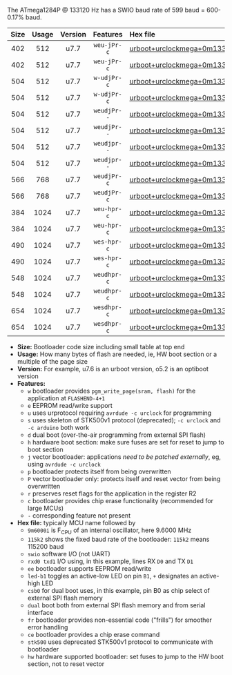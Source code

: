 The ATmega1284P @ 133120 Hz has a SWIO baud rate of 599 baud = 600-0.17% baud.

|Size|Usage|Version|Features|Hex file|
|:-:|:-:|:-:|:-:|:--|
|402|512|u7.7|`weu-jPr-c`|[urboot+urclockmega+0m133120i++++0k6_swio_rxd0_txd1_ee_led+c7_fr_ce.hex](https://raw.githubusercontent.com/stefanrueger/urboot.hex/main/boards/urclockmega/internal_oscillator/fint+0m133120_Hz/br++++0k6_bps/urboot+urclockmega+0m133120i++++0k6_swio_rxd0_txd1_ee_led+c7_fr_ce.hex)|
|402|512|u7.7|`weu-jPr-c`|[urboot+urclockmega+0m133120i++++0k6_swio_rxd2_txd3_ee_led+c7_fr_ce.hex](https://raw.githubusercontent.com/stefanrueger/urboot.hex/main/boards/urclockmega/internal_oscillator/fint+0m133120_Hz/br++++0k6_bps/urboot+urclockmega+0m133120i++++0k6_swio_rxd2_txd3_ee_led+c7_fr_ce.hex)|
|504|512|u7.7|`w-udjPr-c`|[urboot+urclockmega+0m133120i++++0k6_swio_rxd0_txd1_led+c7_csb3_dual_fr_ce.hex](https://raw.githubusercontent.com/stefanrueger/urboot.hex/main/boards/urclockmega/internal_oscillator/fint+0m133120_Hz/br++++0k6_bps/urboot+urclockmega+0m133120i++++0k6_swio_rxd0_txd1_led+c7_csb3_dual_fr_ce.hex)|
|504|512|u7.7|`w-udjPr-c`|[urboot+urclockmega+0m133120i++++0k6_swio_rxd2_txd3_led+c7_csb3_dual_fr_ce.hex](https://raw.githubusercontent.com/stefanrueger/urboot.hex/main/boards/urclockmega/internal_oscillator/fint+0m133120_Hz/br++++0k6_bps/urboot+urclockmega+0m133120i++++0k6_swio_rxd2_txd3_led+c7_csb3_dual_fr_ce.hex)|
|504|512|u7.7|`weudjPr--`|[urboot+urclockmega+0m133120i++++0k6_swio_rxd0_txd1_ee_led+c7_csb3_dual.hex](https://raw.githubusercontent.com/stefanrueger/urboot.hex/main/boards/urclockmega/internal_oscillator/fint+0m133120_Hz/br++++0k6_bps/urboot+urclockmega+0m133120i++++0k6_swio_rxd0_txd1_ee_led+c7_csb3_dual.hex)|
|504|512|u7.7|`weudjPr--`|[urboot+urclockmega+0m133120i++++0k6_swio_rxd2_txd3_ee_led+c7_csb3_dual.hex](https://raw.githubusercontent.com/stefanrueger/urboot.hex/main/boards/urclockmega/internal_oscillator/fint+0m133120_Hz/br++++0k6_bps/urboot+urclockmega+0m133120i++++0k6_swio_rxd2_txd3_ee_led+c7_csb3_dual.hex)|
|504|512|u7.7|`weudjpr--`|[urboot+urclockmega+0m133120i++++0k6_swio_rxd0_txd1_ee_led+c7_csb3_dual_fr.hex](https://raw.githubusercontent.com/stefanrueger/urboot.hex/main/boards/urclockmega/internal_oscillator/fint+0m133120_Hz/br++++0k6_bps/urboot+urclockmega+0m133120i++++0k6_swio_rxd0_txd1_ee_led+c7_csb3_dual_fr.hex)|
|504|512|u7.7|`weudjpr--`|[urboot+urclockmega+0m133120i++++0k6_swio_rxd2_txd3_ee_led+c7_csb3_dual_fr.hex](https://raw.githubusercontent.com/stefanrueger/urboot.hex/main/boards/urclockmega/internal_oscillator/fint+0m133120_Hz/br++++0k6_bps/urboot+urclockmega+0m133120i++++0k6_swio_rxd2_txd3_ee_led+c7_csb3_dual_fr.hex)|
|566|768|u7.7|`weudjPr-c`|[urboot+urclockmega+0m133120i++++0k6_swio_rxd0_txd1_ee_led+c7_csb3_dual_fr_ce.hex](https://raw.githubusercontent.com/stefanrueger/urboot.hex/main/boards/urclockmega/internal_oscillator/fint+0m133120_Hz/br++++0k6_bps/urboot+urclockmega+0m133120i++++0k6_swio_rxd0_txd1_ee_led+c7_csb3_dual_fr_ce.hex)|
|566|768|u7.7|`weudjPr-c`|[urboot+urclockmega+0m133120i++++0k6_swio_rxd2_txd3_ee_led+c7_csb3_dual_fr_ce.hex](https://raw.githubusercontent.com/stefanrueger/urboot.hex/main/boards/urclockmega/internal_oscillator/fint+0m133120_Hz/br++++0k6_bps/urboot+urclockmega+0m133120i++++0k6_swio_rxd2_txd3_ee_led+c7_csb3_dual_fr_ce.hex)|
|384|1024|u7.7|`weu-hpr-c`|[urboot+urclockmega+0m133120i++++0k6_swio_rxd0_txd1_ee_led+c7_fr_ce_hw.hex](https://raw.githubusercontent.com/stefanrueger/urboot.hex/main/boards/urclockmega/internal_oscillator/fint+0m133120_Hz/br++++0k6_bps/urboot+urclockmega+0m133120i++++0k6_swio_rxd0_txd1_ee_led+c7_fr_ce_hw.hex)|
|384|1024|u7.7|`weu-hpr-c`|[urboot+urclockmega+0m133120i++++0k6_swio_rxd2_txd3_ee_led+c7_fr_ce_hw.hex](https://raw.githubusercontent.com/stefanrueger/urboot.hex/main/boards/urclockmega/internal_oscillator/fint+0m133120_Hz/br++++0k6_bps/urboot+urclockmega+0m133120i++++0k6_swio_rxd2_txd3_ee_led+c7_fr_ce_hw.hex)|
|490|1024|u7.7|`wes-hpr-c`|[urboot+urclockmega+0m133120i++++0k6_swio_rxd0_txd1_ee_led+c7_fr_ce_stk500_hw.hex](https://raw.githubusercontent.com/stefanrueger/urboot.hex/main/boards/urclockmega/internal_oscillator/fint+0m133120_Hz/br++++0k6_bps/urboot+urclockmega+0m133120i++++0k6_swio_rxd0_txd1_ee_led+c7_fr_ce_stk500_hw.hex)|
|490|1024|u7.7|`wes-hpr-c`|[urboot+urclockmega+0m133120i++++0k6_swio_rxd2_txd3_ee_led+c7_fr_ce_stk500_hw.hex](https://raw.githubusercontent.com/stefanrueger/urboot.hex/main/boards/urclockmega/internal_oscillator/fint+0m133120_Hz/br++++0k6_bps/urboot+urclockmega+0m133120i++++0k6_swio_rxd2_txd3_ee_led+c7_fr_ce_stk500_hw.hex)|
|548|1024|u7.7|`weudhpr-c`|[urboot+urclockmega+0m133120i++++0k6_swio_rxd0_txd1_ee_led+c7_csb3_dual_fr_ce_hw.hex](https://raw.githubusercontent.com/stefanrueger/urboot.hex/main/boards/urclockmega/internal_oscillator/fint+0m133120_Hz/br++++0k6_bps/urboot+urclockmega+0m133120i++++0k6_swio_rxd0_txd1_ee_led+c7_csb3_dual_fr_ce_hw.hex)|
|548|1024|u7.7|`weudhpr-c`|[urboot+urclockmega+0m133120i++++0k6_swio_rxd2_txd3_ee_led+c7_csb3_dual_fr_ce_hw.hex](https://raw.githubusercontent.com/stefanrueger/urboot.hex/main/boards/urclockmega/internal_oscillator/fint+0m133120_Hz/br++++0k6_bps/urboot+urclockmega+0m133120i++++0k6_swio_rxd2_txd3_ee_led+c7_csb3_dual_fr_ce_hw.hex)|
|654|1024|u7.7|`wesdhpr-c`|[urboot+urclockmega+0m133120i++++0k6_swio_rxd0_txd1_ee_led+c7_csb3_dual_fr_ce_stk500_hw.hex](https://raw.githubusercontent.com/stefanrueger/urboot.hex/main/boards/urclockmega/internal_oscillator/fint+0m133120_Hz/br++++0k6_bps/urboot+urclockmega+0m133120i++++0k6_swio_rxd0_txd1_ee_led+c7_csb3_dual_fr_ce_stk500_hw.hex)|
|654|1024|u7.7|`wesdhpr-c`|[urboot+urclockmega+0m133120i++++0k6_swio_rxd2_txd3_ee_led+c7_csb3_dual_fr_ce_stk500_hw.hex](https://raw.githubusercontent.com/stefanrueger/urboot.hex/main/boards/urclockmega/internal_oscillator/fint+0m133120_Hz/br++++0k6_bps/urboot+urclockmega+0m133120i++++0k6_swio_rxd2_txd3_ee_led+c7_csb3_dual_fr_ce_stk500_hw.hex)|

- **Size:** Bootloader code size including small table at top end
- **Usage:** How many bytes of flash are needed, ie, HW boot section or a multiple of the page size
- **Version:** For example, u7.6 is an urboot version, o5.2 is an optiboot version
- **Features:**
  + `w` bootloader provides `pgm_write_page(sram, flash)` for the application at `FLASHEND-4+1`
  + `e` EEPROM read/write support
  + `u` uses urprotocol requiring `avrdude -c urclock` for programming
  + `s` uses skeleton of STK500v1 protocol (deprecated); `-c urclock` and `-c arduino` both work
  + `d` dual boot (over-the-air programming from external SPI flash)
  + `h` hardware boot section: make sure fuses are set for reset to jump to boot section
  + `j` vector bootloader: applications *need to be patched externally*, eg, using `avrdude -c urclock`
  + `p` bootloader protects itself from being overwritten
  + `P` vector bootloader only: protects itself and reset vector from being overwritten
  + `r` preserves reset flags for the application in the register R2
  + `c` bootloader provides chip erase functionality (recommended for large MCUs)
  + `-` corresponding feature not present
- **Hex file:** typically MCU name followed by
  + `9m6000i` is F<sub>CPU</sub> of an internal oscillator, here 9.6000 MHz
  + `115k2` shows the fixed baud rate of the bootloader: `115k2` means 115200 baud
  + `swio` software I/O (not UART)
  + `rxd0 txd1` I/O using, in this example, lines RX `D0` and TX `D1`
  + `ee` bootloader supports EEPROM read/write
  + `led-b1` toggles an active-low LED on pin `B1`, `+` designates an active-high LED
  + `csb0` for dual boot uses, in this example, pin B0 as chip select of external SPI flash memory
  + `dual` boot both from external SPI flash memory and from serial interface
  + `fr` bootloader provides non-essential code ("frills") for smoother error handling
  + `ce` bootloader provides a chip erase command
  + `stk500` uses deprecated STK500v1 protocol to communicate with bootloader
  + `hw` hardware supported bootloader: set fuses to jump to the HW boot section, not to reset vector
